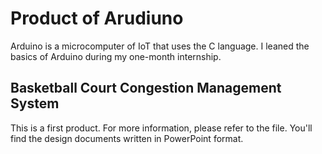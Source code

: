 # Product of Arudiuno
Arduino is a microcomputer of IoT that uses the C language.
I leaned the basics of Arduino during my one-month internship.
## Basketball Court Congestion Management System
This is a first product.
For more information, please refer to the file.
You'll find the design documents written in PowerPoint format.  

